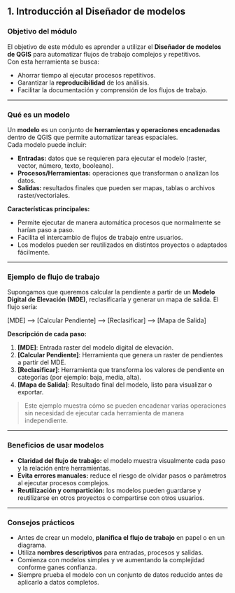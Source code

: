 ## 1. Introducción al Diseñador de modelos

### Objetivo del módulo
El objetivo de este módulo es aprender a utilizar el **Diseñador de modelos de QGIS** para automatizar flujos de trabajo complejos y repetitivos.  
Con esta herramienta se busca:

- Ahorrar tiempo al ejecutar procesos repetitivos.
- Garantizar la **reproducibilidad** de los análisis.
- Facilitar la documentación y comprensión de los flujos de trabajo.

---

### Qué es un modelo
Un **modelo** es un conjunto de **herramientas y operaciones encadenadas** dentro de QGIS que permite automatizar tareas espaciales.  
Cada modelo puede incluir:

- **Entradas:** datos que se requieren para ejecutar el modelo (raster, vector, número, texto, booleano).  
- **Procesos/Herramientas:** operaciones que transforman o analizan los datos.  
- **Salidas:** resultados finales que pueden ser mapas, tablas o archivos raster/vectoriales.

**Características principales:**

- Permite ejecutar de manera automática procesos que normalmente se harían paso a paso.
- Facilita el intercambio de flujos de trabajo entre usuarios.
- Los modelos pueden ser reutilizados en distintos proyectos o adaptados fácilmente.

---

### Ejemplo de flujo de trabajo
Supongamos que queremos calcular la pendiente a partir de un **Modelo Digital de Elevación (MDE)**, reclasificarla y generar un mapa de salida. El flujo sería:

[MDE] --> [Calcular Pendiente] --> [Reclasificar] --> [Mapa de Salida]


**Descripción de cada paso:**

1. **[MDE]**: Entrada raster del modelo digital de elevación.  
2. **[Calcular Pendiente]**: Herramienta que genera un raster de pendientes a partir del MDE.  
3. **[Reclasificar]**: Herramienta que transforma los valores de pendiente en categorías (por ejemplo: baja, media, alta).  
4. **[Mapa de Salida]**: Resultado final del modelo, listo para visualizar o exportar.

> Este ejemplo muestra cómo se pueden encadenar varias operaciones sin necesidad de ejecutar cada herramienta de manera independiente.

---

### Beneficios de usar modelos

- **Claridad del flujo de trabajo:** el modelo muestra visualmente cada paso y la relación entre herramientas.  
- **Evita errores manuales:** reduce el riesgo de olvidar pasos o parámetros al ejecutar procesos complejos.  
- **Reutilización y compartición:** los modelos pueden guardarse y reutilizarse en otros proyectos o compartirse con otros usuarios.

---

### Consejos prácticos

- Antes de crear un modelo, **planifica el flujo de trabajo** en papel o en un diagrama.  
- Utiliza **nombres descriptivos** para entradas, procesos y salidas.  
- Comienza con modelos simples y ve aumentando la complejidad conforme ganes confianza.  
- Siempre prueba el modelo con un conjunto de datos reducido antes de aplicarlo a datos completos.

